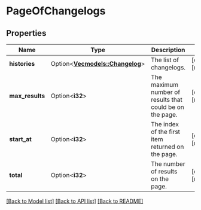 # PageOfChangelogs

## Properties

Name | Type | Description | Notes
------------ | ------------- | ------------- | -------------
**histories** | Option<[**Vec<models::Changelog>**](Changelog.md)> | The list of changelogs. | [optional][readonly]
**max_results** | Option<**i32**> | The maximum number of results that could be on the page. | [optional][readonly]
**start_at** | Option<**i32**> | The index of the first item returned on the page. | [optional][readonly]
**total** | Option<**i32**> | The number of results on the page. | [optional][readonly]

[[Back to Model list]](../README.md#documentation-for-models) [[Back to API list]](../README.md#documentation-for-api-endpoints) [[Back to README]](../README.md)


